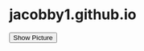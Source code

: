 # jacobby1.github.io
<html>
<head>
    <title>Show Picture</title>
    <script>
        function showPicture() {
            document.getElementById("picture").style.display = "block";
        }
    </script>
</head>
<body>
    <button onclick="showPicture()">Show Picture</button>
    <br><br>
    <img id="picture" src="path/to/your/image.jpg" style="display: none;">
</body>
</html>
